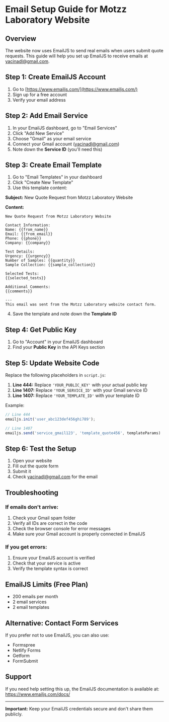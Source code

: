 # Email Setup Guide for Motzz Laboratory Website

## Overview
The website now uses EmailJS to send real emails when users submit quote requests. This guide will help you set up EmailJS to receive emails at yacinadl@gmail.com.

## Step 1: Create EmailJS Account
1. Go to [https://www.emailjs.com/](https://www.emailjs.com/)
2. Sign up for a free account
3. Verify your email address

## Step 2: Add Email Service
1. In your EmailJS dashboard, go to "Email Services"
2. Click "Add New Service"
3. Choose "Gmail" as your email service
4. Connect your Gmail account (yacinadl@gmail.com)
5. Note down the **Service ID** (you'll need this)

## Step 3: Create Email Template
1. Go to "Email Templates" in your dashboard
2. Click "Create New Template"
3. Use this template content:

**Subject:** New Quote Request from Motzz Laboratory Website

**Content:**
```
New Quote Request from Motzz Laboratory Website

Contact Information:
Name: {{from_name}}
Email: {{from_email}}
Phone: {{phone}}
Company: {{company}}

Test Details:
Urgency: {{urgency}}
Number of Samples: {{quantity}}
Sample Collection: {{sample_collection}}

Selected Tests:
{{selected_tests}}

Additional Comments:
{{comments}}

---
This email was sent from the Motzz Laboratory website contact form.
```

4. Save the template and note down the **Template ID**

## Step 4: Get Public Key
1. Go to "Account" in your EmailJS dashboard
2. Find your **Public Key** in the API Keys section

## Step 5: Update Website Code
Replace the following placeholders in `script.js`:

1. **Line 444:** Replace `'YOUR_PUBLIC_KEY'` with your actual public key
2. **Line 1407:** Replace `'YOUR_SERVICE_ID'` with your Gmail service ID
3. **Line 1407:** Replace `'YOUR_TEMPLATE_ID'` with your template ID

Example:
```javascript
// Line 444
emailjs.init('user_abc123def456ghi789');

// Line 1407
emailjs.send('service_gmail123', 'template_quote456', templateParams)
```

## Step 6: Test the Setup
1. Open your website
2. Fill out the quote form
3. Submit it
4. Check yacinadl@gmail.com for the email

## Troubleshooting

### If emails don't arrive:
1. Check your Gmail spam folder
2. Verify all IDs are correct in the code
3. Check the browser console for error messages
4. Make sure your Gmail account is properly connected in EmailJS

### If you get errors:
1. Ensure your EmailJS account is verified
2. Check that your service is active
3. Verify the template syntax is correct

## EmailJS Limits (Free Plan)
- 200 emails per month
- 2 email services
- 2 email templates

## Alternative: Contact Form Services
If you prefer not to use EmailJS, you can also use:
- Formspree
- Netlify Forms
- Getform
- FormSubmit

## Support
If you need help setting this up, the EmailJS documentation is available at: https://www.emailjs.com/docs/

---

**Important:** Keep your EmailJS credentials secure and don't share them publicly.




